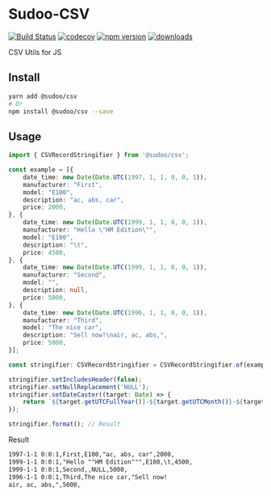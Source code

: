 # Sudoo-CSV

[![Build Status](https://travis-ci.com/SudoDotDog/Sudoo-CSV.svg?branch=master)](https://travis-ci.com/SudoDotDog/Sudoo-CSV)
[![codecov](https://codecov.io/gh/SudoDotDog/Sudoo-CSV/branch/master/graph/badge.svg)](https://codecov.io/gh/SudoDotDog/Sudoo-CSV)
[![npm version](https://badge.fury.io/js/%40sudoo%2Fcsv.svg)](https://www.npmjs.com/package/@sudoo/csv)
[![downloads](https://img.shields.io/npm/dm/@sudoo/csv.svg)](https://www.npmjs.com/package/@sudoo/csv)

CSV Utils for JS

## Install

```sh
yarn add @sudoo/csv
# Or
npm install @sudoo/csv --save
```

## Usage

```ts
import { CSVRecordStringifier } from '@sudoo/csv';

const example = [{
    date_time: new Date(Date.UTC(1997, 1, 1, 0, 0, 1)),
    manufacturer: "First",
    model: "E100",
    description: "ac, abs, car",
    price: 2000,
}, {
    date_time: new Date(Date.UTC(1999, 1, 1, 0, 0, 1)),
    manufacturer: "Hello \"HM Edition\"",
    model: "E100",
    description: "\t",
    price: 4500,
}, {
    date_time: new Date(Date.UTC(1999, 1, 1, 0, 0, 1)),
    manufacturer: "Second",
    model: "",
    description: null,
    price: 5000,
}, {
    date_time: new Date(Date.UTC(1996, 1, 1, 0, 0, 1)),
    manufacturer: "Third",
    model: "The nice car",
    description: "Sell now!\nair, ac, abs,",
    price: 5000,
}];

const stringifier: CSVRecordStringifier = CSVRecordStringifier.of(example);

stringifier.setIncludesHeader(false);
stringifier.setNullReplacement('NULL');
stringifier.setDateCaster((target: Date) => {
    return `${target.getUTCFullYear()}-${target.getUTCMonth()}-${target.getUTCDate()} ${target.getUTCHours()}:${target.getUTCMinutes()}:${target.getUTCSeconds()}`;
});

stringifier.format(); // Result
```

Result

```txt
1997-1-1 0:0:1,First,E100,"ac, abs, car",2000,
1999-1-1 0:0:1,"Hello ""HM Edition""",E100,\t,4500,
1999-1-1 0:0:1,Second,,NULL,5000,
1996-1-1 0:0:1,Third,The nice car,"Sell now!
air, ac, abs,",5000,
```
